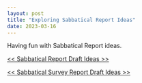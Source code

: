 ```yaml
---
layout: post
title: "Exploring Sabbatical Report Ideas"
date: 2023-03-16
---
```


Having fun with Sabbatical Report ideas.

[<< Sabbatical Report Draft Ideas >>](https://github.com/everestso/everestso.github.io/blob/master/DRubySabbaticalReport.pdf)  

[<< Sabbatical Survey Report Draft Ideas >>](https://github.com/everestso/everestso.github.io/blob/master/DataCentricAIsurvey.pdf)  
